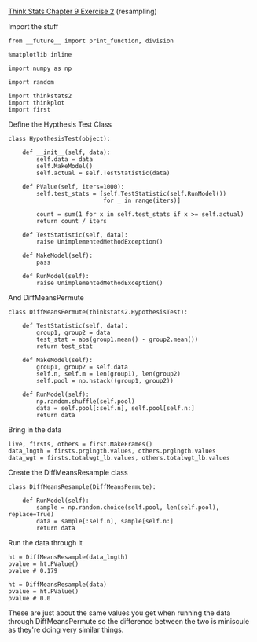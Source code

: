 [Think Stats Chapter 9 Exercise 2](http://greenteapress.com/thinkstats2/html/thinkstats2010.html#toc90) (resampling)

Import the stuff
```
from __future__ import print_function, division

%matplotlib inline

import numpy as np

import random

import thinkstats2
import thinkplot
import first
```
Define the Hypthesis Test Class
```
class HypothesisTest(object):

    def __init__(self, data):
        self.data = data
        self.MakeModel()
        self.actual = self.TestStatistic(data)

    def PValue(self, iters=1000):
        self.test_stats = [self.TestStatistic(self.RunModel()) 
                           for _ in range(iters)]

        count = sum(1 for x in self.test_stats if x >= self.actual)
        return count / iters

    def TestStatistic(self, data):
        raise UnimplementedMethodException()

    def MakeModel(self):
        pass

    def RunModel(self):
        raise UnimplementedMethodException()
```
And DiffMeansPermute
```
class DiffMeansPermute(thinkstats2.HypothesisTest):

    def TestStatistic(self, data):
        group1, group2 = data
        test_stat = abs(group1.mean() - group2.mean())
        return test_stat

    def MakeModel(self):
        group1, group2 = self.data
        self.n, self.m = len(group1), len(group2)
        self.pool = np.hstack((group1, group2))

    def RunModel(self):
        np.random.shuffle(self.pool)
        data = self.pool[:self.n], self.pool[self.n:]
        return data
```
Bring in the data
```
live, firsts, others = first.MakeFrames()
data_lngth = firsts.prglngth.values, others.prglngth.values
data_wgt = firsts.totalwgt_lb.values, others.totalwgt_lb.values
```
Create the DiffMeansResample class
```
class DiffMeansResample(DiffMeansPermute):
    
    def RunModel(self):
        sample = np.random.choice(self.pool, len(self.pool), replace=True)
        data = sample[:self.n], sample[self.n:]
        return data
```
Run the data through it
```
ht = DiffMeansResample(data_lngth)
pvalue = ht.PValue()
pvalue # 0.179
```
```
ht = DiffMeansResample(data)
pvalue = ht.PValue()
pvalue # 0.0
```
These are just about the same values you get when running the data through DiffMeansPermute so the difference between the two is miniscule as they're doing very similar things.
